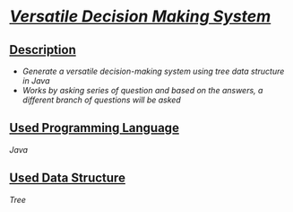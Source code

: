 # <i><b><u>Versatile Decision Making System</u></b></i>  
## <b><u>Description</u></b>  
- _Generate a versatile decision-making system using tree data structure in Java_
- _Works by asking series of question and based on the answers, a different branch of questions will be asked_  
## <b><u>Used Programming Language</u></b>  
 _Java_  
## <b><u>Used Data Structure</u></b>   
  _Tree_  